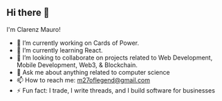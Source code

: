 ## Hi there 👋

I'm Clarenz Mauro!

- 🔭 I’m currently working on Cards of Power.
- 🌱 I’m currently learning React.
- 👯 I’m looking to collaborate on projects related to Web Development, Mobile Development, Web3, & Blockchain.
- 💬 Ask me about anything related to computer science
- 📫 How to reach me: m27oflegend@gmail.com
- ⚡ Fun fact: I trade, I write threads, and I build software for businesses
